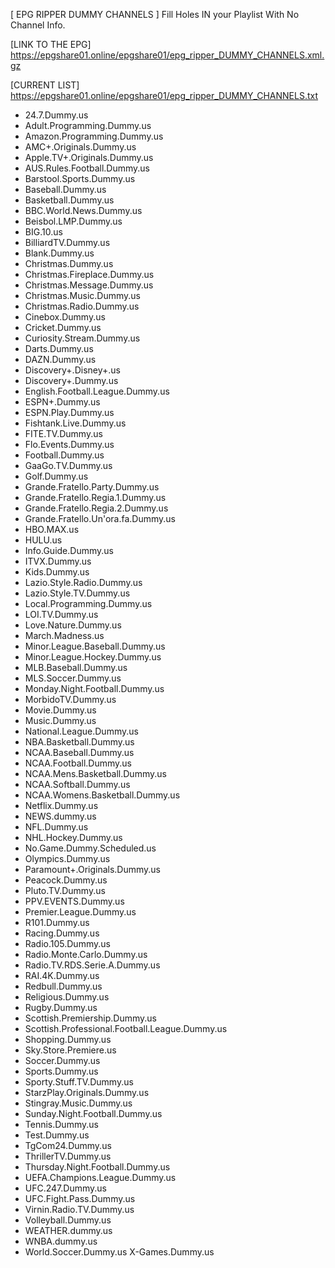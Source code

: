 [ EPG RIPPER DUMMY CHANNELS ]
Fill Holes IN your Playlist With No Channel Info.

[LINK TO THE EPG]
https://epgshare01.online/epgshare01/epg_ripper_DUMMY_CHANNELS.xml.gz

[CURRENT LIST]
https://epgshare01.online/epgshare01/epg_ripper_DUMMY_CHANNELS.txt

- 24.7.Dummy.us
- Adult.Programming.Dummy.us
- Amazon.Programming.Dummy.us
- AMC+.Originals.Dummy.us
- Apple.TV+.Originals.Dummy.us
- AUS.Rules.Football.Dummy.us
- Barstool.Sports.Dummy.us
- Baseball.Dummy.us
- Basketball.Dummy.us
- BBC.World.News.Dummy.us
- Beisbol.LMP.Dummy.us
- BIG.10.us
- BilliardTV.Dummy.us
- Blank.Dummy.us
- Christmas.Dummy.us
- Christmas.Fireplace.Dummy.us
- Christmas.Message.Dummy.us
- Christmas.Music.Dummy.us
- Christmas.Radio.Dummy.us
- Cinebox.Dummy.us
- Cricket.Dummy.us
- Curiosity.Stream.Dummy.us
- Darts.Dummy.us
- DAZN.Dummy.us
- Discovery+.Disney+.us
- Discovery+.Dummy.us
- English.Football.League.Dummy.us
- ESPN+.Dummy.us
- ESPN.Play.Dummy.us
- Fishtank.Live.Dummy.us
- FITE.TV.Dummy.us
- Flo.Events.Dummy.us
- Football.Dummy.us
- GaaGo.TV.Dummy.us
- Golf.Dummy.us
- Grande.Fratello.Party.Dummy.us
- Grande.Fratello.Regia.1.Dummy.us
- Grande.Fratello.Regia.2.Dummy.us
- Grande.Fratello.Un'ora.fa.Dummy.us
- HBO.MAX.us
- HULU.us
- Info.Guide.Dummy.us
- ITVX.Dummy.us
- Kids.Dummy.us
- Lazio.Style.Radio.Dummy.us
- Lazio.Style.TV.Dummy.us
- Local.Programming.Dummy.us
- LOI.TV.Dummy.us
- Love.Nature.Dummy.us
- March.Madness.us
- Minor.League.Baseball.Dummy.us
- Minor.League.Hockey.Dummy.us
- MLB.Baseball.Dummy.us
- MLS.Soccer.Dummy.us
- Monday.Night.Football.Dummy.us
- MorbidoTV.Dummy.us
- Movie.Dummy.us
- Music.Dummy.us
- National.League.Dummy.us
- NBA.Basketball.Dummy.us
- NCAA.Baseball.Dummy.us
- NCAA.Football.Dummy.us
- NCAA.Mens.Basketball.Dummy.us
- NCAA.Softball.Dummy.us
- NCAA.Womens.Basketball.Dummy.us
- Netflix.Dummy.us
- NEWS.dummy.us
- NFL.Dummy.us
- NHL.Hockey.Dummy.us
- No.Game.Dummy.Scheduled.us
- Olympics.Dummy.us
- Paramount+.Originals.Dummy.us
- Peacock.Dummy.us
- Pluto.TV.Dummy.us
- PPV.EVENTS.Dummy.us
- Premier.League.Dummy.us
- R101.Dummy.us
- Racing.Dummy.us
- Radio.105.Dummy.us
- Radio.Monte.Carlo.Dummy.us
- Radio.TV.RDS.Serie.A.Dummy.us
- RAI.4K.Dummy.us
- Redbull.Dummy.us
- Religious.Dummy.us
- Rugby.Dummy.us
- Scottish.Premiership.Dummy.us
- Scottish.Professional.Football.League.Dummy.us
- Shopping.Dummy.us
- Sky.Store.Premiere.us
- Soccer.Dummy.us
- Sports.Dummy.us
- Sporty.Stuff.TV.Dummy.us
- StarzPlay.Originals.Dummy.us
- Stingray.Music.Dummy.us
- Sunday.Night.Football.Dummy.us
- Tennis.Dummy.us
- Test.Dummy.us
- TgCom24.Dummy.us
- ThrillerTV.Dummy.us
- Thursday.Night.Football.Dummy.us
- UEFA.Champions.League.Dummy.us
- UFC.247.Dummy.us
- UFC.Fight.Pass.Dummy.us
- Virnin.Radio.TV.Dummy.us
- Volleyball.Dummy.us
- WEATHER.dummy.us
- WNBA.dummy.us
- World.Soccer.Dummy.us
X-Games.Dummy.us
